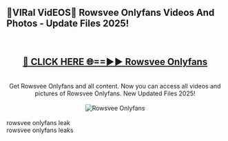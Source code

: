 <h2>🔴VIRal VidEOS🔴 Rowsvee Onlyfans Videos And Photos - Update Files 2025!</h2>
<br>
<div align="center">
<h2><a href="https://virallinks.top/Hdb6NB" rel="nofollow">🔴 CLICK HERE 🌐==►► Rowsvee Onlyfans</a></h2>
<br>
Get Rowsvee Onlyfans and all content. Now you can access all videos and pictures of Rowsvee Onlyfans. New Updated Files 2025!
<br>
<br>
<a href="https://virallinks.top/Hdb6NB" rel="nofollow" data-target="animated-image.originalLink"><img src="https://i.imgur.com/dJHk4Zq.gif)" alt="Rowsvee Onlyfans" style="max-width: 100%; display: inline-block;" data-target="animated-image.originalImage"></a>
</div>
<br>
rowsvee onlyfans leak<br>
rowsvee onlyfans leaks